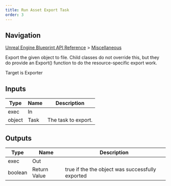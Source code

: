 ```yaml
---
title: Run Asset Export Task
order: 3
---
```

## Navigation

[Unreal Engine Blueprint API Reference](https://dev.epicgames.com/documentation/en-us/unreal-engine/BlueprintAPI) > [Miscellaneous](https://dev.epicgames.com/documentation/en-us/unreal-engine/BlueprintAPI/Miscellaneous)

Export the given object to file. Child classes do not override this, but they do provide an Export() function
to do the resource-specific export work.

Target is Exporter

## Inputs

| Type | Name | Description |
| --- | --- | --- |
| exec | In |  |
| object | Task | The task to export. |

## Outputs

| Type | Name | Description |
| --- | --- | --- |
| exec | Out |  |
| boolean | Return Value | true if the the object was successfully exported |
